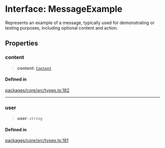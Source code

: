 # Interface: MessageExample

Represents an example of a message, typically used for demonstrating or testing purposes, including optional content and action.

## Properties

### content

> **content**: [`Content`](Content.md)

#### Defined in

[packages/core/src/types.ts:182](https://github.com/DarkFateLife/darkfate/blob/7fcf54e7fb2ba027d110afcc319c0b01b3f181dc/packages/core/src/types.ts#L182)

---

### user

> **user**: `string`

#### Defined in

[packages/core/src/types.ts:181](https://github.com/DarkFateLife/darkfate/blob/7fcf54e7fb2ba027d110afcc319c0b01b3f181dc/packages/core/src/types.ts#L181)
